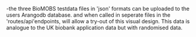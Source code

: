 
-​the three BioMOBS testdata files in 'json' formats can be uploaded to the users Arangodb database. and when called in seperate files in the 'routes/api'endpoints, will allow a try-out of this visual design. This data is analogue to the UK biobank application data but with randomised data.
